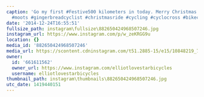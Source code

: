 ```yaml
---
caption: 'Go my first #Festive500 kilometers in today. Merry Christmas Eve!! #rapha
  #moots #gingerbreadcyclist #christmasride #cycling #cyclocross #bikechi #lovestarbicyclebags'
date: '2014-12-24T16:55:51'
fullsize_path: instagram\fullsize\882650424968507246.jpg
instagram_url: https://www.instagram.com/p/w_zeKRGG9u
location: {}
media_id: '882650424968507246'
media_url: https://scontent.cdninstagram.com/t51.2885-15/e15/10848219_743337149078149_576262174_n.jpg?ig_cache_key=ODgyNjUwNDI0OTY4NTA3MjQ2.2
owner:
  id: '661611562'
  owner_url: https://www.instagram.com/elliotlovestarbicycles
  username: elliotlovestarbicycles
thumbnail_path: instagram\thumbnails\882650424968507246.jpg
utc_date: 1419440151
---
```

